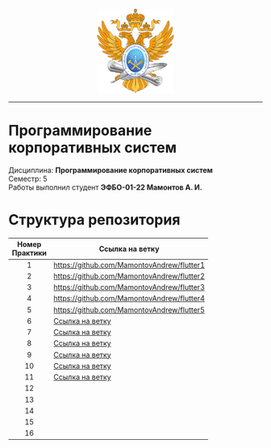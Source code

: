 <p align="center">
  <img src="images/MIREA_Gerb_Colour.svg" alt="Mirea_Gerb" width="30%"/>
</p>

___

# Программирование корпоративных систем
Дисциплина: **Программирование корпоративных систем** <br>
Семестр: 5 <br>
Работы выполнил студент **ЭФБО-01-22 Мамонтов А. И.** <br>

# Структура репозитория
| Номер<br>Практики | Ссылка на ветку |
|:---:|---|
| 1 | https://github.com/MamontovAndrew/flutter1 |
| 2 | https://github.com/MamontovAndrew/flutter2 |
| 3 | https://github.com/MamontovAndrew/flutter3 |
| 4 | https://github.com/MamontovAndrew/flutter4 |
| 5 | https://github.com/MamontovAndrew/flutter5 |
| 6 | [Ссылка на ветку](https://github.com/MamontovAndrew/flutter_tasks_6_next/tree/task6)|
| 7 | [Ссылка на ветку](https://github.com/MamontovAndrew/flutter_tasks_6_next/tree/task7)|
| 8 | [Ссылка на ветку](https://github.com/MamontovAndrew/flutter_tasks_6_next/tree/task8)|
| 9 | [Ссылка на ветку](https://github.com/MamontovAndrew/flutter_tasks_6_next/tree/task9)|
| 10 | [Ссылка на ветку](https://github.com/MamontovAndrew/flutter_tasks_6_next/tree/task10)|
| 11 | [Ссылка на ветку](https://github.com/MamontovAndrew/flutter_tasks_6_next/tree/task11)|
| 12 | |
| 13 | |
| 14 | |
| 15 | |
| 16 | |
